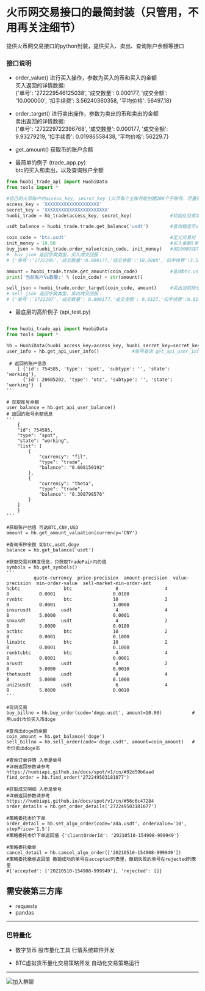 # 火币网交易接口的最简封装（只管用，不用再关注细节）
提供火币网交易接口的python封装，提供买入、卖出、查询账户余额等接口

### 接口说明
* order_value() 进行买入操作，参数为买入的币和买入的金额  
买入返回的详情数据:  
{'单号': '272229546125038', '成交数量': 0.000177, '成交金额': '10.000000', '扣手续费': 3.56240360358, '平均价格': 56497.18}
* order_target() 进行卖出操作，参数为卖出的币和卖出的金额  
卖出返回的详情数据:  
{'单号': '272229722396768', '成交数量': 0.000177, '成交金额': 9.93279219, '扣手续费': 0.01986558438, '平均价格': 56229.7}
* get_amount() 获取币的账户余额

* 最简单的例子 (trade_app.py)  
  btc的买入和卖出，以及查询账户余额

```python
from huobi_trade_api import HuobiData
from tools import *

#自己的火币账户的access_key, secret_key (火币每个主账号能创建200个子账号，尽量使用子账号操作,防范风险)
access_key = 'XXXXXXXXXXXXXXXXXXXX'
secret_key = 'XXXXXXXXXXXXXXXXXXXXXXX'
huobi_trade = hb_trade(access_key, secret_key)              #初始化交易类

usdt_balance = huobi_trade.trade.get_balance('usdt')        #查询稳定币usdt的余额

coin_code = 'btc.usdt'                                      #定义交易对 
init_money = 10.00                                          #买入金额(单位:usdt)
buy_json = huobi_trade.order_value(coin_code, init_money)   #用1000USDT 买入btc
#  buy_json 返回字典类型，买入成交回报：
# {'单号':'2722295','成交数量':0.000177,'成交金额':'10.0000','扣手续费':3.562403,'平均价格':56497.18}

amount = huobi_trade.trade.get_amount(coin_code)            #查询btc.usdt交易对的数量,有精度控制
print('当前账户%s数量:' % (coin_code) + str(amount))

sell_json = huobi_trade.order_target(coin_code, amount)     #卖出当前持仓所有btc
# sell_json 返回字典类型，卖出成交回报：
# {'单号':'2722297','成交数量': 0.000177,'成交金额': 9.9327,'扣手续费':0.019865,'平均价格': 56229.7}

```



* 最底层的高阶例子 (api_test.py)  
```python

from huobi_trade_api import HuobiData
from tools import *

hb = HuobiData(huobi_access_key=access_key, huobi_secret_key=secret_key)
user_info = hb.get_api_user_info()            #账号查询 get_api_user_info
```

```
 # 返回的账户信息
    [ {'id': 754585, 'type': 'spot', 'subtype': '', 'state': 'working'}, 
      {'id': 20605202, 'type': 'otc', 'subtype': '', 'state': 'working'}  ]
'''

# 获取账号余额
user_balance = hb.get_api_user_balance()
# 返回的账号余额信息
'''
    {
    "id": 754585,
    "type": "spot",
    "state": "working",
    "list": [
        {
            "currency": "fil",
            "type": "trade",
            "balance": "0.608150192"
        },
        {
            "currency": "theta",
            "type": "trade",
            "balance": "0.308798576"
        }
    ]
    }
'''

#获取账户估值 可选BTC,CNY,USD
amount = hb.get_amount_valuation(currency='CNY')

#查询币种余额 如btc,usdt,doge
balance = hb.get_balance('usdt')

#获取交易对精度信息，只获取TradePair内的值
symbols = hb.get_symbols()
'''
          quote-currency  price-precision  amount-precision  value-precision  min-order-value  sell-market-min-order-amt
hcbtc                btc                8                 4                8           0.0001                     0.0100
rvnbtc               btc               10                 2                8           0.0001                     1.0000
insurusdt           usdt                4                 4                8           5.0000                     0.0001
snxusdt             usdt                4                 2                8           5.0000                     0.0100
actbtc               btc               10                 2                8           0.0001                     0.1000
linabtc              btc               10                 2                8           0.0001                     0.1000
renbtcbtc            btc                4                 4                8           0.0001                     0.0001
arusdt              usdt                4                 2                8           5.0000                     0.0010
thetausdt           usdt                4                 4                8           5.0000                     0.1000
uni2susdt           usdt                6                 4                8           5.0000                     0.0010
'''

#现货交易
buy_billno = hb.buy_order(code='doge.usdt', amount=10.00)           #用usdt市价买入币doge

#查询出doge的余额
coin_amount = hb.get_balance('doge')                                
sell_billno = hb.sell_order(code='doge.usdt', amount=coin_amount)   #市价卖出doge币

#查询订单详情 入参是单号
#详细返回参数请参考 https://huobiapi.github.io/docs/spot/v1/cn/#92d59b6aad
find_order = hb.find_order('272249503181077')

#获取成交明细 入参是单号
#详细返回参数请参考 https://huobiapi.github.io/docs/spot/v1/cn/#56c6c47284
order_details = hb.get_order_details('272249503181077')

#策略委托市价下单
order_detail = hb.set_algo_order(code='ada.usdt', orderValue='10', stopPrice='1.5')
#策略委托市价下单返回值 {'clientOrderId': '20210510-154908-999949'}

#策略委托撤单
cancel_detail = hb.cancel_algo_order(['20210510-154908-999949'])
#策略委托撤单返回值 撤销成功的单号在accepted列表里，撤销失败的单号在rejected列表里
#{'accepted': ['20210510-154908-999949'], 'rejected': []}
```

## 需安装第三方库
* requests
* pandas
 

----------------------------------------------------
### 巴特量化
* 数字货币 股市量化工具 行情系统软件开发

* BTC虚拟货币量化交易策略开发 自动化交易策略运行

----------------------------------------------------

![加入群聊](https://github.com/mpquant/huobi_intf/blob/main/img/qrcode.png) 

